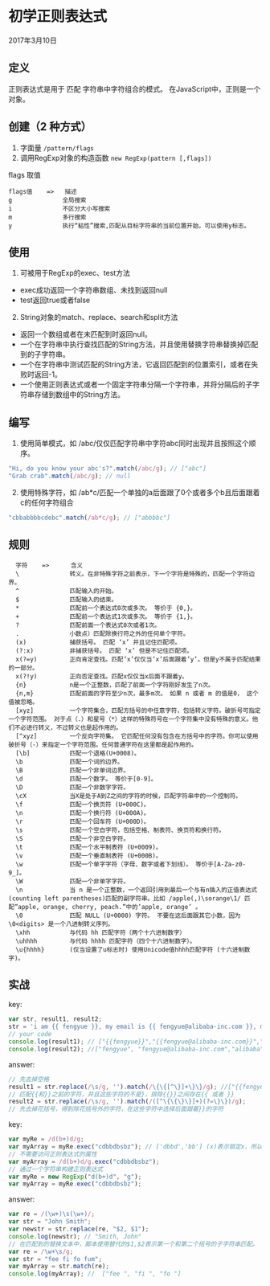 # 初学正则表达式

2017年3月10日

## 定义

正则表达式是用于 匹配 字符串中字符组合的模式。
在JavaScript中，正则是一个对象。

## 创建（2 种方式）

1. 字面量  `/pattern/flags`
2. 调用RegExp对象的构造函数 `new RegExp(pattern [,flags])`

  flags 取值

  ```
  flags值    =>   描述
  g              全局搜索
  i              不区分大小写搜索
  m              多行搜索
  y              执行“粘性”搜索,匹配从目标字符串的当前位置开始，可以使用y标志。
  ```

## 使用

1. 可被用于RegExp的exec、test方法
  * exec成功返回一个字符串数组、未找到返回null
  * test返回true或者false

2. String对象的match、replace、search和split方法
  * 返回一个数组或者在未匹配到时返回null。
  * 一个在字符串中执行查找匹配的String方法，并且使用替换字符串替换掉匹配到的子字符串。
  * 一个在字符串中测试匹配的String方法，它返回匹配到的位置索引，或者在失败时返回-1。
  * 一个使用正则表达式或者一个固定字符串分隔一个字符串，并将分隔后的子字符串存储到数组中的String方法。

## 编写

1. 使用简单模式，如 /abc/仅仅匹配字符串中字符abc同时出现并且按照这个顺序。

```javascript
"Hi, do you know your abc's?".match(/abc/g); // ["abc"]
"Grab crab".match(/abc/g); // null
```

2. 使用特殊字符，如 /ab*c/匹配一个单独的a后面跟了0个或者多个b且后面跟着c的任何字符组合

```javascript
"cbbabbbbcdebc".match(/ab*c/g); // ["abbbbc"]
```

## 规则

```
  字符    =>      含义
  \              转义。在非特殊字符之前表示，下一个字符是特殊的，匹配一个字符边界。
  ^              匹配输入的开始。
  $              匹配输入的结束。
  *              匹配前一个表达式0次或多次。 等价于 {0,}。
  +              匹配前一个表达式1次或多次。 等价于 {1,}。
  ?              匹配前面一个表达式0次或者1次。
  .              小数点）匹配除换行符之外的任何单个字符。
  (x)            捕获括号。 匹配 ‘x’ 并且记住匹配项。
  (?:x)          非捕获括号。 匹配 ‘x’ 但是不记住匹配项。
  x(?=y)         正向肯定查找。匹配’x’仅仅当’x’后面跟着’y’。但是y不属于匹配结果的一部分。
  x(?!y)         正向否定查找。匹配x仅仅当x后面不跟着y。
  {n}            n是一个正整数，匹配了前面一个字符刚好发生了n次。
  {n,m}          匹配前面的字符至少n次，最多m次。 如果 n 或者 m 的值是0， 这个值被忽略。
  [xyz]          一个字符集合，匹配方括号的中任意字符，包括转义字符。破折号可指定一个字符范围。 对于点（.）和星号（*）这样的特殊符号在一个字符集中没有特殊的意义。他们不必进行转义，不过转义也是起作用的。
  [^xyz]         一个反向字符集。 它匹配任何没有包含在方括号中的字符。你可以使用破折号（-）来指定一个字符范围。任何普通字符在这里都是起作用的。
  [\b]           匹配一个退格(U+0008)。
  \b             匹配一个词的边界。
  \B             匹配一个非单词边界。
  \d             匹配一个数字。 等价于[0-9]。
  \D             匹配一个非数字字符。
  \cX            当X是处于A到Z之间的字符的时候，匹配字符串中的一个控制符。
  \f             匹配一个换页符 (U+000C)。
  \n             匹配一个换行符 (U+000A)。
  \r             匹配一个回车符 (U+000D)。
  \s             匹配一个空白字符，包括空格、制表符、换页符和换行符。
  \S             匹配一个非空白字符。
  \t             匹配一个水平制表符 (U+0009)。
  \v             匹配一个垂直制表符 (U+000B)。
  \w             匹配一个单字字符（字母、数字或者下划线）。 等价于[A-Za-z0-9_]。
  \W             匹配一个非单字字符。
  \n             当 n 是一个正整数，一个返回引用到最后一个与有n插入的正值表达式(counting left parentheses)匹配的副字符串。比如 /apple(,)\sorange\1/ 匹配”apple, orange, cherry, peach.”中的’apple, orange’ 。
  \0             匹配 NULL (U+0000) 字符。 不要在这后面跟其它小数，因为 \0<digits> 是一个八进制转义序列。
  \xhh           与代码 hh 匹配字符（两个十六进制数字）
  \uhhhh         与代码 hhhh 匹配字符（四个十六进制数字）。
  \u{hhhh}       (仅当设置了u标志时) 使用Unicode值hhhh匹配字符 (十六进制数字)。
  ```

## 实战

key:

```javascript
var str, result1, result2;
str = 'i am {{ fengyue }}, my email is {{ fengyue@alibaba-inc.com }}, my company is {{ alibaba }}';
// your code
console.log(result1); // ["{{fengyue}}","{{fengyue@alibaba-inc.com}}","{{alibaba}}"]
console.log(result2); //["fengyue", "fengyue@alibaba-inc.com","alibaba"]
```

answer:

```javascript
// 先去掉空格
result1 = str.replace(/\s/g, '').match(/\{\{[^\}]+\}\}/g); //["{{fengyue}}","{{fengyue@alibaba-inc.com}}","{{alibaba}}"]
// 匹配{{和}}之前的字符，并且这些字符的不是}，排除{{}}之间存在{{ 或者 }}
result2 = str.replace(/\s/g, '').match(/([^\{\{\}\}]+)(?=\}\})/g);
// 先去掉花括号，得到除花括号外的字符，在这些字符中选择后面跟着}}的字符
```

key:

```javascript
var myRe = /d(b+)d/g;
var myArray = myRe.exec("cdbbdbsbz"); // ['dbbd','bb'] (x)表示锁定x，所以可以没有d
// 不需要访问正则表达式的属性
var myArray = /d(b+)d/g.exec("cdbbdbsbz");
// 通过一个字符串构建正则表达式
var myRe = new RegExp("d(b+)d", "g");
var myArray = myRe.exec("cdbbdbsbz");
```

answer:

```javascript
var re = /(\w+)\s(\w+)/;
var str = "John Smith";
var newstr = str.replace(re, "$2, $1");
console.log(newstr); // "Smith, John"
// 在匹配到的替换文本中，脚本使用替代的$1,$2表示第一个和第二个括号的子字符串匹配。
var re = /\w+\s/g;
var str = "fee fi fo fum";
var myArray = str.match(re);
console.log(myArray); //  ["fee ", "fi ", "fo "]
```